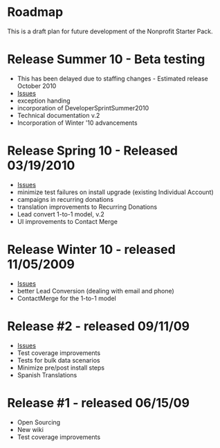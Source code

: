 # Roadmap #

This is a draft plan for future development of the Nonprofit Starter Pack.

# Release Summer 10 - Beta testing #
  * This has been delayed due to staffing changes - Estimated release October 2010
  * [Issues](http://code.google.com/p/npsp/issues/list?can=1&q=label%3AMilestone-Summer10&colspec=ID+Type+Status+Priority+Milestone+Owner+Summary&sort=&mode=grid&y=Package&x=Status&cells=tiles&nobtn=Update)
  * exception handing
  * incorporation of DeveloperSprintSummer2010
  * Technical documentation v.2
  * Incorporation of Winter '10 advancements

# Release Spring 10 - Released 03/19/2010 #
  * [Issues](http://code.google.com/p/npsp/issues/list?can=1&q=label%3AMilestone-Spring10&colspec=ID+Type+Status+Priority+Milestone+Owner+Summary&sort=&mode=grid&y=Package&x=Status&cells=tiles&nobtn=Update)
  * minimize test failures on install upgrade (existing Individual Account)
  * campaigns in recurring donations
  * translation improvements to Recurring Donations
  * Lead convert 1-to-1 model, v.2
  * UI improvements to Contact Merge

# Release Winter 10 - released 11/05/2009 #
  * [Issues](http://code.google.com/p/npsp/issues/list?can=1&q=milestone=Fall09&colspec=ID%20Type%20Status%20Priority%20Milestone%20Owner%20Summary)
  * better Lead Conversion (dealing with email and phone)
  * ContactMerge for the 1-to-1 model

# Release #2 - released 09/11/09 #
  * [Issues](http://code.google.com/p/npsp/issues/list?can=1&q=milestone=Summer09&colspec=ID%20Type%20Status%20Priority%20Milestone%20Owner%20Summary)
  * Test coverage improvements
  * Tests for bulk data scenarios
  * Minimize pre/post install steps
  * Spanish Translations

# Release #1 - released 06/15/09 #
  * Open Sourcing
  * New wiki
  * Test coverage improvements